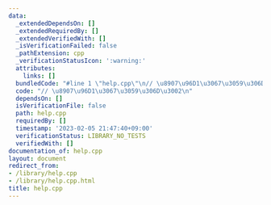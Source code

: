 ```yaml
---
data:
  _extendedDependsOn: []
  _extendedRequiredBy: []
  _extendedVerifiedWith: []
  _isVerificationFailed: false
  _pathExtension: cpp
  _verificationStatusIcon: ':warning:'
  attributes:
    links: []
  bundledCode: "#line 1 \"help.cpp\"\n// \u8907\u96D1\u3067\u3059\u306D\u3002\n"
  code: "// \u8907\u96D1\u3067\u3059\u306D\u3002\n"
  dependsOn: []
  isVerificationFile: false
  path: help.cpp
  requiredBy: []
  timestamp: '2023-02-05 21:47:40+09:00'
  verificationStatus: LIBRARY_NO_TESTS
  verifiedWith: []
documentation_of: help.cpp
layout: document
redirect_from:
- /library/help.cpp
- /library/help.cpp.html
title: help.cpp
---
```

